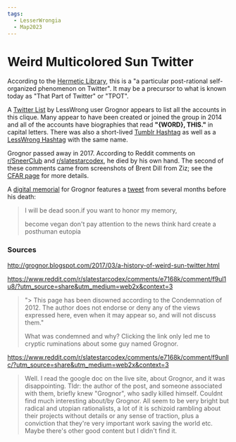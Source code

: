 ```yaml
---
tags:
  - LesserWrongia
  - Map2023
---
```

# Weird Multicolored Sun Twitter

According to the [Hermetic Library](https://hermetic.com/wst/index), this is a "a particular post-rational self-organized phenomenon on Twitter". It may be a precursor to what is known today as "That Part of Twitter" or "TPOT".

A [Twitter List](https://twitter.com/i/lists/169564192/members) by LessWrong user Grognor appears to list all the accounts in this clique. Many appear to have been created or joined the group in 2014 and all of the accounts have biographies that read **"{WORD}, THIS."** in capital letters. There was also a short-lived [Tumblr Hashtag](https://www.tumblr.com/tagged/weird%20sun%20twitter)  as well as a [LessWrong Hashtag](https://www.lesswrong.com/tag/weird-sun-twitter/history) with the same name.

Grognor passed away in 2017. According to Reddit comments on [r/SneerClub](https://www.reddit.com/r/SneerClub/comments/10qypl1/comment/j6sjo2c/) and [r/slatestarcodex](
https://www.reddit.com/r/slatestarcodex/comments/e7168k/comment/f9ul1u8/), he died by his own hand. The second of these comments came from screenshots of Brent Dill from Ziz; see the [CFAR page](CFAR.md) for more details.

A [digital memorial]() for Grognor features a [tweet](https://twitter.com/Grognor/status/834923683244347392) from several months before his death:
> I will be dead soon.if you want to honor my memory,
> 
> become vegan
> don't pay attention to the news
> think hard
> create a posthuman eutopia

### Sources

http://grognor.blogspot.com/2017/03/a-history-of-weird-sun-twitter.html


https://www.reddit.com/r/slatestarcodex/comments/e7168k/comment/f9ul1u8/?utm_source=share&utm_medium=web2x&context=3

>"> This page has been disowned according to the Condemnation of 2012. The author does not endorse or deny any of the views expressed here, even when it may appear so, and will not discuss them."
>
> What was condemned and why? Clicking the link only led me to cryptic ruminations about some guy named Grognor.

https://www.reddit.com/r/slatestarcodex/comments/e7168k/comment/f9unllc/?utm_source=share&utm_medium=web2x&context=3

>Well. I read the google doc on the live site, about Grognor, and it was disappointing. Tldr: the author of the post, and someone associated with them, briefly knew "Grognor", who sadly killed himself. Couldnt find much interesting about/by Grognor. All seem to be very bright but radical and utopian rationalists, a lot of it is schizoid rambling about their projects without details or any sense of traction, plus a conviction that they're very important work saving the world etc. Maybe there's other good content but I didn't find it.
